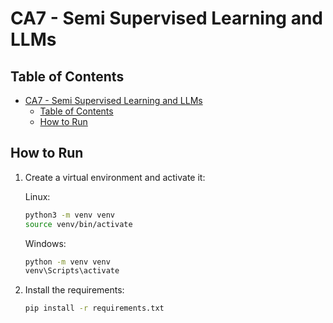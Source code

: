 # CA7 - Semi Supervised Learning and LLMs

## Table of Contents

- [CA7 - Semi Supervised Learning and LLMs](#ca7---semi-supervised-learning-and-llms)
  - [Table of Contents](#table-of-contents)
  - [How to Run](#how-to-run)

## How to Run

1. Create a virtual environment and activate it:

    Linux:

    ```bash
    python3 -m venv venv
    source venv/bin/activate
    ```

    Windows:

    ```bat
    python -m venv venv
    venv\Scripts\activate
    ```

2. Install the requirements:

    ```bash
    pip install -r requirements.txt
    ```
